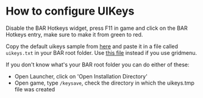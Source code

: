 How to configure UIKeys
=======================

Disable the BAR Hotkeys widget, press F11 in game and click on the BAR Hotkeys entry, make sure to make it from green to red.

Copy the default uikeys sample from [here](uikeys_default.txt) and paste it in a file called `uikeys.txt` in your BAR root folder.
Use [this file](uikeys_gridmenu.txt) instead if you use gridmenu.

If you don't know what's your BAR root folder you can do either of these:

- Open Launcher, click on 'Open Installation Directory'
- Open game, type `/keysave`, check the directory in which the uikeys.tmp file was created
